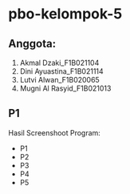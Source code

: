 # pbo-kelompok-5

## Anggota: 
1. Akmal Dzaki_F1B021104
2. Dini Ayuastina_F1B021114
3. Lutvi Alwan_F1B020065
4. Mugni Al Rasyid_F1B021013
   
## P1
Hasil Screenshoot Program:
- P1 <img src="">
- P2 <img src="">
- P3 <img src="">
- P4 <img src="">
- P5 <img src="">
